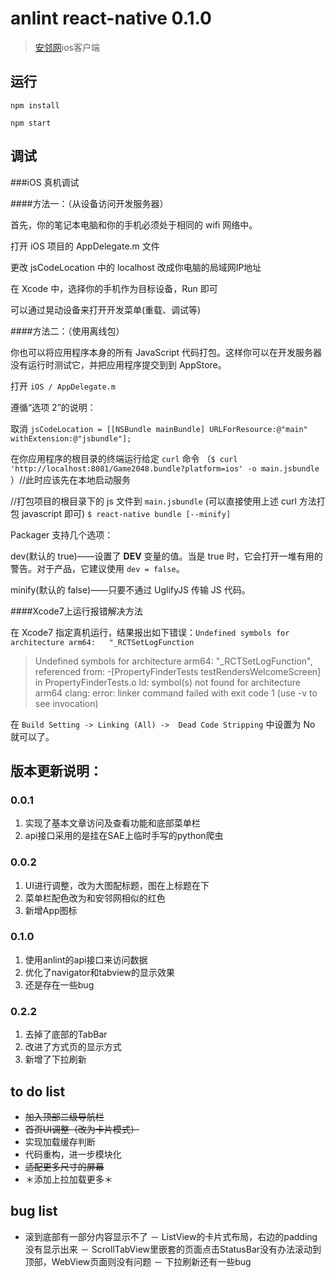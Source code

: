 # anlint react-native 0.1.0
> [安邻网][1]ios客户端


## 运行
`npm install`

`npm start`


## 调试
###iOS 真机调试

####方法一：（从设备访问开发服务器）

首先，你的笔记本电脑和你的手机必须处于相同的 wifi 网络中。

打开 iOS 项目的 AppDelegate.m 文件

更改 jsCodeLocation 中的 localhost 改成你电脑的局域网IP地址

在 Xcode 中，选择你的手机作为目标设备，Run 即可

可以通过晃动设备来打开开发菜单(重载、调试等)

####方法二：（使用离线包）

你也可以将应用程序本身的所有 JavaScript 代码打包。这样你可以在开发服务器没有运行时测试它，并把应用程序提交到到 AppStore。


打开 `iOS / AppDelegate.m`

遵循“选项 2”的说明：

取消 `jsCodeLocation = [[NSBundle mainBundle] URLForResource:@"main" withExtension:@"jsbundle"];`

在你应用程序的根目录的终端运行给定 `curl` 命令 （`$ curl 'http://localhost:8081/Game2048.bundle?platform=ios' -o main.jsbundle` ）//此时应该先在本地启动服务

//打包项目的根目录下的 js 文件到 `main.jsbundle` (可以直接使用上述 curl 方法打包 javascript 即可)  `$ react-native bundle [--minify]`

Packager 支持几个选项：

dev(默认的 true)——设置了 __DEV__ 变量的值。当是 true 时，它会打开一堆有用的警告。对于产品，它建议使用 `dev = false`。

minify(默认的 false)——只要不通过 UglifyJS 传输 JS 代码。



####Xcode7上运行报错解决方法

在 Xcode7 指定真机运行，结果报出如下错误：`Undefined symbols for architecture arm64:   "_RCTSetLogFunction`

>Undefined symbols for architecture arm64:   "_RCTSetLogFunction", referenced from:       -[PropertyFinderTests testRendersWelcomeScreen] in PropertyFinderTests.o ld: symbol(s) not found for architecture arm64 clang: error: linker command failed with exit code 1 (use -v to see invocation)

在 `Build Setting -> Linking (All) ->  Dead Code Stripping` 中设置为 No 就可以了。



## 版本更新说明：
### 0.0.1
1. 实现了基本文章访问及查看功能和底部菜单栏
2. api接口采用的是挂在SAE上临时手写的python爬虫

### 0.0.2
1. UI进行调整，改为大图配标题，图在上标题在下
2. 菜单栏配色改为和安邻网相似的红色
3. 新增App图标

### 0.1.0
1. 使用anlint的api接口来访问数据
2. 优化了navigator和tabview的显示效果
3. 还是存在一些bug

### 0.2.2
1. 去掉了底部的TabBar
2. 改进了方式页的显示方式
3. 新增了下拉刷新





## to do list
- ~~加入顶部二级导航栏~~
- ~~首页UI调整（改为卡片模式）~~
- 实现加载缓存判断
- 代码重构，进一步模块化
- ~~适配更多尺寸的屏幕~~
- ＊添加上拉加载更多＊

## bug list
- 滚到底部有一部分内容显示不了
－ ListView的卡片式布局，右边的padding没有显示出来
－ ScrollTabView里嵌套的页面点击StatusBar没有办法滚动到顶部，WebView页面则没有问题
－ 下拉刷新还有一些bug





[1]:	https://anlint.com
